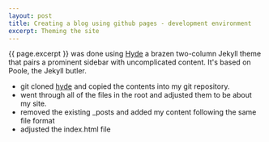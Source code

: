 ```yaml
---
layout: post
title: Creating a blog using github pages - development environment
excerpt: Theming the site
---
```

{{ page.excerpt }} was done using 
[Hyde](http://hyde.getpoole.com/) a brazen two-column Jekyll theme that pairs a prominent sidebar with uncomplicated content. It's based on Poole, the Jekyll butler.

- git cloned [hyde](https://github.com/poole/hyde.git) and copied the contents into my git repository.
- went through all of the files in the root and adjusted them to be about my site.
- removed the existing _posts and added my content following the same file format
- adjusted the index.html file

